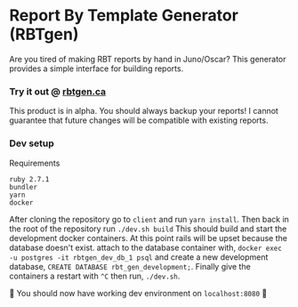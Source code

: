 # Report By Template Generator (RBTgen)
Are you tired of making RBT reports by hand in Juno/Oscar? This generator provides a simple 
interface for building reports. 
### Try it out @ [rbtgen.ca](https://rbtgen.ca)
This product is in alpha. You should always backup your reports! I cannot guarantee that future changes will be compatible with existing reports.

### Dev setup 
Requirements 
```
ruby 2.7.1
bundler 
yarn
docker
```

After cloning the repository go to `client` and run `yarn install`. Then back in the root of the 
repository run `./dev.sh build` This should build and start the development docker containers. 
At this point rails will be upset because the database doesn't exist. attach to the database container 
with, `docker exec -u postgres -it rbtgen_dev_db_1 psql` and create a new development database, 
`CREATE DATABASE rbt_gen_development;`. Finally give the containers a restart with `^C` then run, `./dev.sh`.  

🎉 You should now have working dev environment on `localhost:8080` 🎉